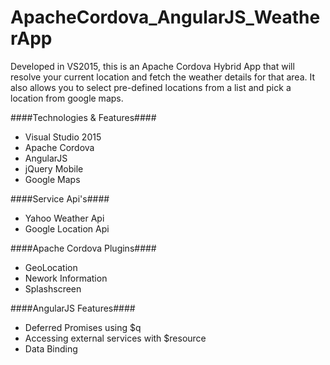 # ApacheCordova_AngularJS_WeatherApp
Developed in VS2015, this is an Apache Cordova Hybrid App that will resolve your current location and fetch the weather details for that area. It also allows you to select pre-defined locations from a list and pick a location from google maps.

####Technologies & Features####
* Visual Studio 2015
* Apache Cordova
* AngularJS
* jQuery Mobile
* Google Maps

####Service Api's####
* Yahoo Weather Api
* Google Location Api

####Apache Cordova Plugins####
* GeoLocation
* Nework Information
* Splashscreen

####AngularJS Features####
* Deferred Promises using $q
* Accessing external services with $resource
* Data Binding
